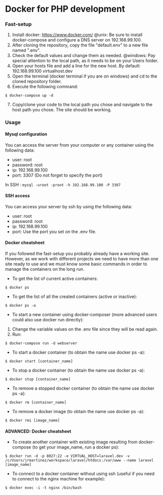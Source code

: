# Docker for PHP development
### Fast-setup

1. Install docker: https://www.docker.com/ @unix: Be sure to install docker-compose and configure a DNS server on 192.168.99.100.
2. After cloning the repository, copy the file "default.env" to a new file named ".env".
3. Check the default values and change them as needed. @windows: Pay special attention to the local path, as it needs to be on your Users folder.
4. Open your hosts file and add a line for the new host. By default: 192.168.99.100    virtualhost.dev
5. Open the terminal (docker terminal if you are on windows) and cd to the cloned repository folder.
6. Execute the following command:

```
$ docker-compose up -d
```

7. Copy/clone your code to the local path you chose and navigate to the host path you chose. The site should be working.

### Usage
#### Mysql configuration
You can access the server from your computer or any container using the following data:

* user: root
* password: root
* ip: 192.168.99.100
* port: 3307 (Do not forget to specify the port)

In SSH : ```mysql -uroot -proot -h 192.168.99.100 -P 3307```


#### SSH access
You can access your server by ssh by using the following data:

* user: root
* password: root
* ip: 192.168.99.100
* port: Use the port you set on the .env file.

#### Docker cheatsheet
If you followed the fast-setup you probably already have a working site. However, as we work with different projects we need to have more than one site ready to use and we must know some basic commands in order to manage the containers on the long run.

* To get the list of current active containers:

```
$ docker ps
```

* To get the list of all the created containers (active or inactive):

```
$ docker ps -a
```

* To start a new container using docker-composer (more advanced users could also use docker run directly):
1. Change the variable values on the .env file since they will be read again.
2. Run:

```
$ docker-compose run -d webserver
```

* To start a docker container (to obtain the name use docker ps -a):

```
$ docker start [container_name]
```

* To stop a docker container (to obtain the name use docker ps -a):

```
$ docker stop [container_name]
```

* To remove a stopped docker container (to obtain the name use docker ps -a):

```
$ docker rm [container_name]
```

* To remove a docker image (to obtain the name use docker ps -a):

```
$ docker rmi [image_name]
```


#### ADVANCED: Docker cheatsheet
* To create another container with existing image resulting from docker-compose (to get your image_name, run a docker ps):

```
$ docker run -d -p 8027:22 -e VIRTUAL_HOST=laravel.dev -v /c/Users/jrmartinez/workspace/laravel/htdocs:/var/www --name laravel [image_name]
```

* To connect to a docker container without using ssh (useful if you need to connect to the nginx machine for example):

```
$ docker exec -i -t nginx /bin/bash
```

